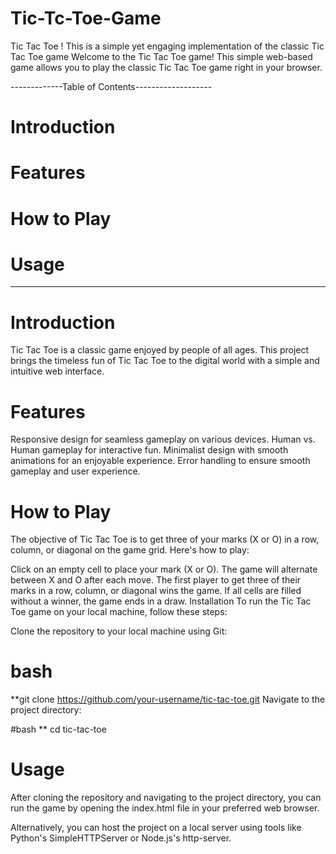 # Tic-Tc-Toe-Game
 Tic Tac Toe ! This is a simple yet engaging implementation of the classic Tic Tac Toe game
 Welcome to the Tic Tac Toe game! This simple web-based game allows you to play the classic Tic Tac Toe game right in your browser.

-------------Table of Contents-------------------
# Introduction
# Features
# How to Play
# Usage
--------------------------------------------------
# Introduction
Tic Tac Toe is a classic game enjoyed by people of all ages. This project brings the timeless fun of Tic Tac Toe to the digital world with a simple and intuitive web interface.

# Features
Responsive design for seamless gameplay on various devices.
Human vs. Human gameplay for interactive fun.
Minimalist design with smooth animations for an enjoyable experience.
Error handling to ensure smooth gameplay and user experience. 

# How to Play
The objective of Tic Tac Toe is to get three of your marks (X or O) in a row, column, or diagonal on the game grid. Here's how to play:

Click on an empty cell to place your mark (X or O).
The game will alternate between X and O after each move.
The first player to get three of their marks in a row, column, or diagonal wins the game.
If all cells are filled without a winner, the game ends in a draw.
Installation
To run the Tic Tac Toe game on your local machine, follow these steps:

Clone the repository to your local machine using Git:

# bash
**git clone https://github.com/your-username/tic-tac-toe.git
Navigate to the project directory:

#bash
** cd tic-tac-toe
# Usage
After cloning the repository and navigating to the project directory, you can run the game by opening the index.html file in your preferred web browser.

Alternatively, you can host the project on a local server using tools like Python's SimpleHTTPServer or Node.js's http-server.
